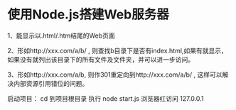 # 使用Node.js搭建Web服务器

1、能显示以.html/.htm结尾的Web页面

2、形如http://xxx.com/a/b/ , 则查找b目录下是否有index.html,如果有就显示，如果没有就列出该目录下的所有文件及文件夹，并可以进一步访问。

3、形如http://xxx.com/a/b,  则作301重定向到http://xxx.com/a/b/ , 这样可以解决内部资源引用错位的问题。

启动项目：
cd 到项目根目录 
执行 node start.js
浏览器红访问 127.0.0.1

